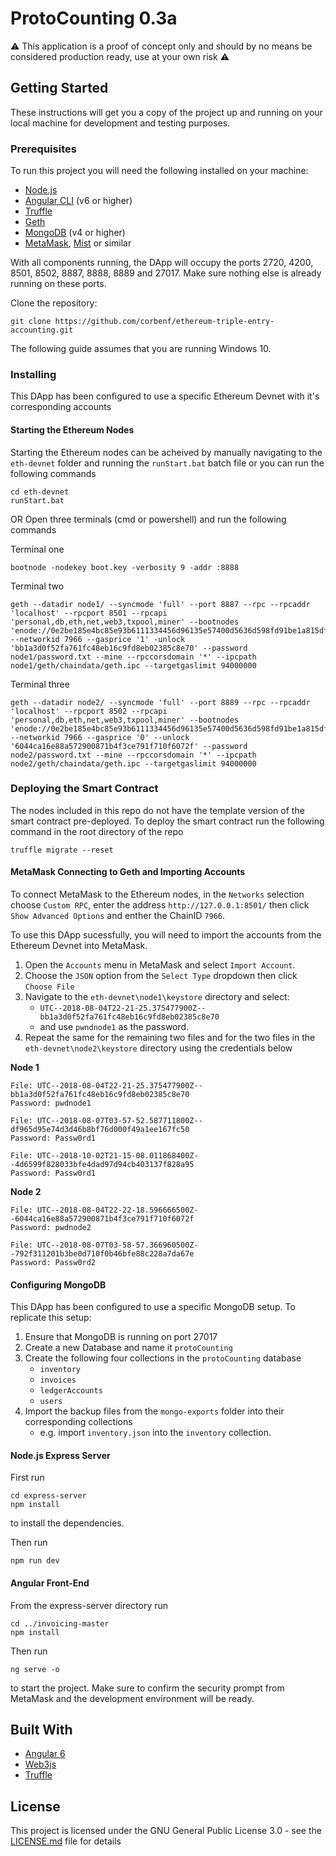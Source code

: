# ProtoCounting 0.3a

:warning: This application is a proof of concept only and should by no means be considered production ready, use at your own risk :warning:

## Getting Started

These instructions will get you a copy of the project up and running on your local machine for development and testing purposes.

### Prerequisites

To run this project you will need the following installed on your machine:

- [Node.js](https://nodejs.org)
- [Angular CLI](https://cli.angular.io/) (v6 or higher)
- [Truffle](https://truffleframework.com/truffle)
- [Geth](https://geth.ethereum.org/downloads/)
- [MongoDB](https://www.mongodb.com/mongodb-4.0) (v4 or higher)
- [MetaMask](https://metamask.io/), [Mist](https://github.com/ethereum/mist/releases) or similar

With all components running, the DApp will occupy the ports 2720, 4200, 8501, 8502, 8887, 8888, 8889 and 27017. Make sure nothing else is already running on these ports.

Clone the repository:
```
git clone https://github.com/corbenf/ethereum-triple-entry-accounting.git
```
The following guide assumes that you are running Windows 10.

### Installing

This DApp has been configured to use a specific Ethereum Devnet with it's corresponding accounts

#### Starting the Ethereum Nodes

Starting the Ethereum nodes can be acheived by manually navigating to the `eth-devnet` folder and running the `runStart.bat` batch file or you can run the following commands

```
cd eth-devnet
runStart.bat
```

OR
Open three terminals (cmd or powershell) and run the following commands

Terminal one
```
bootnode -nodekey boot.key -verbosity 9 -addr :8888
```

Terminal two
```
geth --datadir node1/ --syncmode 'full' --port 8887 --rpc --rpcaddr 'localhost' --rpcport 8501 --rpcapi 'personal,db,eth,net,web3,txpool,miner' --bootnodes 'enode://0e2be185e4bc85e93b6111334456d96135e57400d5636d598fd91be1a815df898977e55a068415313aa4505deb5c85eaf8e6d61ac6d239efd8986eff7663e75e@127.0.0.1:8888' --networkid 7966 --gasprice '1' -unlock 'bb1a3d0f52fa761fc48eb16c9fd8eb02385c8e70' --password node1/password.txt --mine --rpccorsdomain '*' --ipcpath node1/geth/chaindata/geth.ipc --targetgaslimit 94000000
```

Terminal three
```
geth --datadir node2/ --syncmode 'full' --port 8889 --rpc --rpcaddr 'localhost' --rpcport 8502 --rpcapi 'personal,db,eth,net,web3,txpool,miner' --bootnodes 'enode://0e2be185e4bc85e93b6111334456d96135e57400d5636d598fd91be1a815df898977e55a068415313aa4505deb5c85eaf8e6d61ac6d239efd8986eff7663e75e@127.0.0.1:8888' --networkid 7966 --gasprice '0' --unlock '6044ca16e88a572900871b4f3ce791f710f6072f' --password node2/password.txt --mine --rpccorsdomain '*' --ipcpath node2/geth/chaindata/geth.ipc --targetgaslimit 94000000
```

### Deploying the Smart Contract

The nodes included in this repo do not have the template version of the smart contract pre-deployed. To deploy the smart contract run the following command in the root directory of the repo

```
truffle migrate --reset
```

#### MetaMask Connecting to Geth and Importing Accounts

To connect MetaMask to the Ethereum nodes, in the `Networks` selection choose `Custom RPC`, enter the address `http://127.0.0.1:8501/` then click `Show Advanced Options` and enther the ChainID `7966`.

To use this DApp sucessfully, you will need to import the accounts from the Ethereum Devnet into MetaMask.

1. Open the `Accounts` menu in MetaMask and select `Import Account`.
2. Choose the `JSON` option from the `Select Type` dropdown then click `Choose File`
3. Navigate to the `eth-devnet\node1\keystore` directory and select:
    - `UTC--2018-08-04T22-21-25.375477900Z--bb1a3d0f52fa761fc48eb16c9fd8eb02385c8e70`
    - and use `pwndnode1` as the password.
4. Repeat the same for the remaining two files and for the two files in the `eth-devnet\node2\keystore` directory using the credentials below

**Node 1**
```
File: UTC--2018-08-04T22-21-25.375477900Z--bb1a3d0f52fa761fc48eb16c9fd8eb02385c8e70
Password: pwdnode1

File: UTC--2018-08-07T03-57-52.587711800Z--df965d95e74d3d46b8bf76d000f49a1ee167fc50
Password: Passw0rd1

File: UTC--2018-10-02T21-15-08.011868400Z--4d6599f828033bfe4dad97d94cb403137f828a95
Password: Passw0rd1
```
**Node 2**
```
File: UTC--2018-08-04T22-22-18.596666500Z--6044ca16e88a572900871b4f3ce791f710f6072f
Password: pwdnode2

File: UTC--2018-08-07T03-58-57.366960500Z--792f311201b3be0d710f0b46bfe88c228a7da67e
Password: Passw0rd2
```

#### Configuring MongoDB

This DApp has been configured to use a specific MongoDB setup. To replicate this setup:

1. Ensure that MongoDB is running on port 27017
2. Create a new Database and name it `protoCounting`
3. Create the following four collections in the `protoCounting` database
    - `inventory`
    - `invoices`
    - `ledgerAccounts`
    - `users`
4. Import the backup files from the `mongo-exports` folder into their corresponding collections
    - e.g. import `inventory.json` into the `inventory` collection.

#### Node.js Express Server

First run

```
cd express-server
npm install
```
to install the dependencies.

Then run

```
npm run dev
```

#### Angular Front-End
From the express-server directory run
```
cd ../invoicing-master
npm install
```
Then run
```
ng serve -o
```
to start the project. Make sure to confirm the security prompt from MetaMask and the development environment will be ready.

## Built With

* [Angular 6](https://angular.io/)
* [Web3js](https://web3js.readthedocs.io/en/1.0/web3-eth.html)
* [Truffle](https://truffleframework.com/)

## License

This project is licensed under the GNU General Public License 3.0 - see the [LICENSE.md](LICENSE.md) file for details